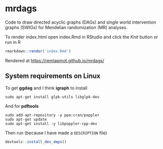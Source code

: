 # mrdags

Code to draw directed acyclic graphs (DAGs) and single world intervention graphs (SWIGs) for Mendelian randomization (MR) analyses.

To render index.html open index.Rmd in RStudio and click the *Knit* button or run in R  
```r
rmarkdown::render('index.Rmd')
```

Rendered at https://remlapmot.github.io/mrdags/

## System requirements on Linux

To get **ggdag** and I think **igraph** to install  
```
sudo apt-get install glpk-utils libglpk-dev
```

And for **pdftools**
```
sudo add-apt-repository -y ppa:cran/poppler
sudo apt-get update
sudo apt-get install -y libpoppler-cpp-dev
```

Then run (because I have made a `DESCRIPTION` file)
```r
devtools::install_dev_deps()
```
